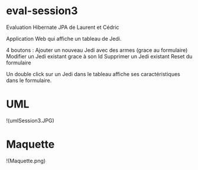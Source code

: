# eval-session3
Evaluation Hibernate JPA de Laurent et Cédric

Application Web qui affiche un tableau de Jedi.

4 boutons : 
Ajouter un nouveau Jedi avec des armes (grace au formulaire)
Modifier un Jedi existant grace à son Id 
Supprimer un Jedi existant
Reset du formulaire

Un double click sur un Jedi dans le tableau affiche ses caractéristiques dans le formulaire.

# UML

!(umlSession3.JPG)

# Maquette

!(Maquette.png)
